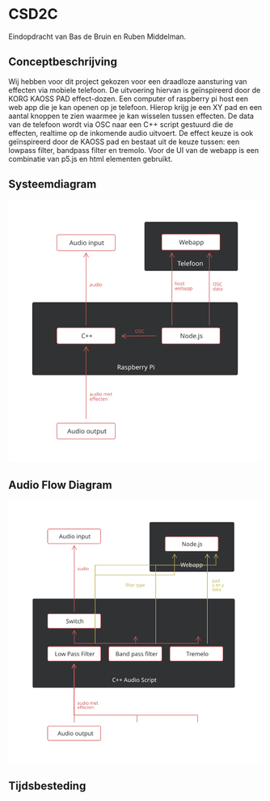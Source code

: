 # CSD2C
Eindopdracht van Bas de Bruin en Ruben Middelman.

## Conceptbeschrijving

Wij hebben voor dit project gekozen voor een draadloze aansturing van effecten via mobiele telefoon. De uitvoering hiervan is geïnspireerd door de KORG KAOSS PAD effect-dozen.
Een computer of raspberry pi host een web app die je kan openen op je telefoon. Hierop krijg je een XY pad en een aantal knoppen te zien waarmee je kan wisselen tussen effecten.
De data van de telefoon wordt via OSC naar een C++ script gestuurd die de effecten, realtime op de inkomende audio uitvoert.
De effect keuze is ook geïnspireerd door de KAOSS pad en bestaat uit de keuze tussen: een lowpass filter, bandpass filter en tremolo.
Voor de UI van de webapp is een combinatie van p5.js en html elementen gebruikt.

## Systeemdiagram

![](docs/SysteemDiagram.svg)

## Audio Flow Diagram

![](docs/AudioFlowDiagram.svg)

## Tijdsbesteding
